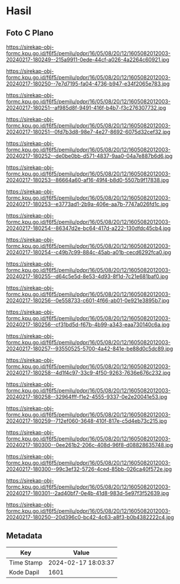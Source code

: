 # Hasil

## Foto C Plano

https://sirekap-obj-formc.kpu.go.id/f6f5/pemilu/pdpr/16/05/08/20/12/1605082012003-20240217-180249--215a9911-0ede-44cf-a026-4a2264c60921.jpg

https://sirekap-obj-formc.kpu.go.id/f6f5/pemilu/pdpr/16/05/08/20/12/1605082012003-20240217-180250--7e7d7195-fa04-4736-b947-e34f2065e783.jpg

https://sirekap-obj-formc.kpu.go.id/f6f5/pemilu/pdpr/16/05/08/20/12/1605082012003-20240217-180251--af985d8f-9491-416f-b4b7-f3c276307732.jpg

https://sirekap-obj-formc.kpu.go.id/f6f5/pemilu/pdpr/16/05/08/20/12/1605082012003-20240217-180251--0fd7b3d8-98e7-4e27-8692-6075d32cef32.jpg

https://sirekap-obj-formc.kpu.go.id/f6f5/pemilu/pdpr/16/05/08/20/12/1605082012003-20240217-180252--de0be0bb-d571-4837-9aa0-04a7e887b6d6.jpg

https://sirekap-obj-formc.kpu.go.id/f6f5/pemilu/pdpr/16/05/08/20/12/1605082012003-20240217-180253--86664a60-af16-49f4-b8d0-5507b9f17838.jpg

https://sirekap-obj-formc.kpu.go.id/f6f5/pemilu/pdpr/16/05/08/20/12/1605082012003-20240217-180253--e3773ad1-2b9a-406e-aa7b-7747a026fd1c.jpg

https://sirekap-obj-formc.kpu.go.id/f6f5/pemilu/pdpr/16/05/08/20/12/1605082012003-20240217-180254--86347d2e-bc64-417d-a222-130dfdc45cb4.jpg

https://sirekap-obj-formc.kpu.go.id/f6f5/pemilu/pdpr/16/05/08/20/12/1605082012003-20240217-180254--c49b7c99-884c-45ab-a01b-cecd6292fca0.jpg

https://sirekap-obj-formc.kpu.go.id/f6f5/pemilu/pdpr/16/05/08/20/12/1605082012003-20240217-180255--d64c5e5d-8e53-4d93-8f1d-7c21e681baf0.jpg

https://sirekap-obj-formc.kpu.go.id/f6f5/pemilu/pdpr/16/05/08/20/12/1605082012003-20240217-180256--0e558733-c601-4f66-ab01-0e921e3895b7.jpg

https://sirekap-obj-formc.kpu.go.id/f6f5/pemilu/pdpr/16/05/08/20/12/1605082012003-20240217-180256--cf31bd5d-f67b-4b99-a343-eaa730140c6a.jpg

https://sirekap-obj-formc.kpu.go.id/f6f5/pemilu/pdpr/16/05/08/20/12/1605082012003-20240217-180257--93550525-5700-4a42-841e-be88d0c5dc89.jpg

https://sirekap-obj-formc.kpu.go.id/f6f5/pemilu/pdpr/16/05/08/20/12/1605082012003-20240217-180258--4d1f4c97-33c9-4f50-9263-7636e676c232.jpg

https://sirekap-obj-formc.kpu.go.id/f6f5/pemilu/pdpr/16/05/08/20/12/1605082012003-20240217-180258--32964fff-f1e2-4555-9337-0e2e20041e53.jpg

https://sirekap-obj-formc.kpu.go.id/f6f5/pemilu/pdpr/16/05/08/20/12/1605082012003-20240217-180259--712ef060-3648-410f-817e-c5d4eb73c215.jpg

https://sirekap-obj-formc.kpu.go.id/f6f5/pemilu/pdpr/16/05/08/20/12/1605082012003-20240217-180300--0ee261b2-206c-408d-96f8-d08828635748.jpg

https://sirekap-obj-formc.kpu.go.id/f6f5/pemilu/pdpr/16/05/08/20/12/1605082012003-20240217-180300--99c3ef32-5726-4ced-85bb-026ca40f572e.jpg

https://sirekap-obj-formc.kpu.go.id/f6f5/pemilu/pdpr/16/05/08/20/12/1605082012003-20240217-180301--2ad40bf7-0e4b-41d8-983d-5e97f3f52639.jpg

https://sirekap-obj-formc.kpu.go.id/f6f5/pemilu/pdpr/16/05/08/20/12/1605082012003-20240217-180250--20d396c0-bc42-4c63-a8f3-b0b4382222c4.jpg


## Metadata

| Key        | Value               |
| ---------- | ------------------- |
| Time Stamp | 2024-02-17 18:03:37 |
| Kode Dapil | 1601                |



